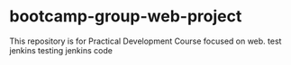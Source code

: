# bootcamp-group-web-project
This repository is for Practical Development Course focused on web.
test jenkins
testing jenkins code 
